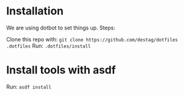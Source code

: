 # Installation

We are using dotbot to set things up. Steps:

Clone this repo with: `git clone https://github.com/destag/dotfiles .dotfiles`
Run: `.dotfiles/install`

# Install tools with asdf

Run: `asdf install`
